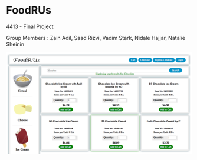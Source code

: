 FoodRUs
=======

4413 - Final Project

Group Members : Zain Adil, Saad Rizvi, Vadim Stark, Nidale Hajjar, Natalie Sheinin

![FoodRUs Image](/FoodsRUs.png "FoodsRUs")
